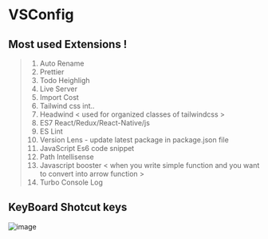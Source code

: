 # VSConfig
## Most used Extensions !
> 1. Auto Rename
> 2. Prettier
> 3. Todo Heighligh
> 4. Live Server
> 5. Import Cost
> 6. Tailwind css int..
> 7. Headwind  < used for organized classes of tailwindcss >
> 8. ES7 React/Redux/React-Native/js
> 9. ES Lint
> 10. Version Lens  - update latest package in package.json file
> 11. JavaScript Es6 code snippet
> 12. Path Intellisense
> 13. Javascript booster < when you write simple function and you want to convert into arrow function >
> 14. Turbo Console Log
## KeyBoard Shotcut keys
![image](https://github.com/webdev-ashishk/VSConfig/assets/127021921/9dc0dedf-56ca-49a3-9f73-2a2f9d6c7096)
